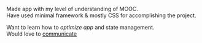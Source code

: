 Made app with my level of understanding of MOOC.  
Have used minimal framework & mostly CSS for accomplishing the project.

Want to learn how to _optimize app_ and state management.  
Would love to [communicate](https://www.linkedin.com/in/muskaan-aggarwal-86236616b)
